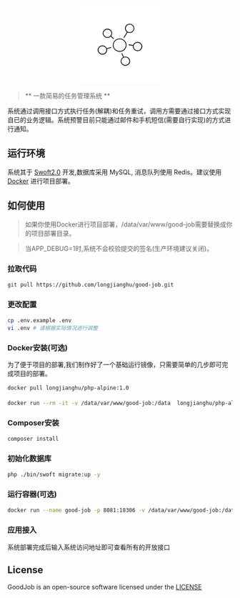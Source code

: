 <p align="center">
    <a href="https://github.com/longjianghu/good-job.git" target="_blank">
        <img src="https://raw.githubusercontent.com/longjianghu/good-job/master/logo.png" alt="GoodJob">
    </a>
</p>

> ** 一款简易的任务管理系统 **

系统通过调用接口方式执行任务(解耦)和任务重试，调用方需要通过接口方式实现自已的业务逻辑。系统预警目前只能通过邮件和手机短信(需要自行实现)的方式进行通知。

## 运行环境

系统其于 <a href="http://www.swoft.org" target="_blank" title="Swoft官网">Swoft2.0</a> 开发,数据库采用 MySQL, 消息队列使用 Redis。建议使用<a href="https://www.docker.com/" target="_blank" title="Docker官网">Docker</a> 进行项目部署。

## 如何使用

> 如果你使用Docker进行项目部署，/data/var/www/good-job需要替换成你的项目部署目录。

> 当APP_DEBUG=1时,系统不会校验提交的签名(生产环境建议关闭)。

### 拉取代码

```bash
git pull https://github.com/longjianghu/good-job.git
```

### 更改配置

```bash
cp .env.example .env
vi .env # 请根据实际情况进行调整
```

### Docker安装(可选)

为了便于项目的部署,我们制作好了一个基础运行镜像，只需要简单的几步即可完成项目的部署。

```bash
docker pull longjianghu/php-alpine:1.0

docker run --rm -it -v /data/var/www/good-job:/data  longjianghu/php-alpine:1.0 sh
```

### Composer安装

```bash
composer install
```

### 初始化数据库

```bash
php ./bin/swoft migrate:up -y
```

### 运行容器(可选)

```bash
docker run --name good-job -p 8081:18306 -v /data/var/www/good-job:/data -d longjianghu/php-alpine:1.0 php /data/bin/swoft http:start
```

### 应用接入

系统部署完成后输入系统访问地址即可查看所有的开放接口

## License

GoodJob is an open-source software licensed under the [LICENSE](LICENSE)